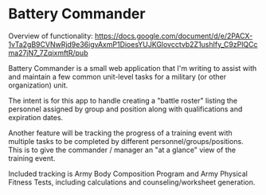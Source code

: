 Battery Commander
======================

Overview of functionality: https://docs.google.com/document/d/e/2PACX-1vTa2gB9CVNwRjd9e36igvAxmP1DioesYUJKGlovcctvb2Z1ushIfy_C9zPlQCcma27jN7_7ZqixmftR/pub

Battery Commander is a small web application that I'm writing to assist with and maintain a few common unit-level tasks for a military (or other organization) unit.

The intent is for this app to handle creating a "battle roster" listing the personnel assigned by group and position along with qualifications and expiration dates.

Another feature will be tracking the progress of a training event with multiple tasks to be completed by different personnel/groups/positions. This is to give the commander / manager an "at a glance" view of the training event.

Included tracking is Army Body Composition Program and Army Physical Fitness Tests, including calculations and counseling/worksheet generation.

